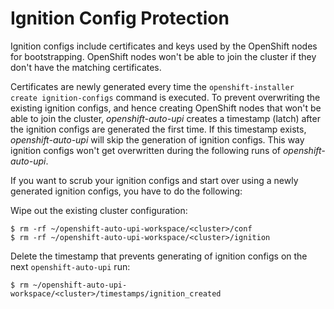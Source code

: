 # Ignition Config Protection

Ignition configs include certificates and keys used by the OpenShift nodes for bootstrapping. OpenShift nodes won't be able to join the cluster if they don't have the matching certificates.

Certificates are newly generated every time the `openshift-installer create ignition-configs` command is executed. To prevent overwriting the existing ignition configs, and hence creating OpenShift nodes that won't be able to join the cluster, *openshift-auto-upi* creates a timestamp (latch) after the ignition configs are generated the first time. If this timestamp exists, *openshift-auto-upi* will skip the generation of ignition configs. This way ignition configs won't get overwritten during the following runs of *openshift-auto-upi*.

If you want to scrub your ignition configs and start over using a newly generated ignition configs, you have to do the following:

Wipe out the existing cluster configuration:

```
$ rm -rf ~/openshift-auto-upi-workspace/<cluster>/conf
$ rm -rf ~/openshift-auto-upi-workspace/<cluster>/ignition
```

Delete the timestamp that prevents generating of ignition configs on the next `openshift-auto-upi` run:

```
$ rm ~/openshift-auto-upi-workspace/<cluster>/timestamps/ignition_created
```
